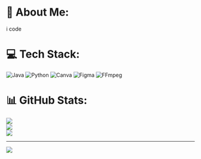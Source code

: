 # 👑 About Me:
i code


# 💻 Tech Stack:
![Java](https://img.shields.io/badge/java-%23ED8B00.svg?style=flat&logo=openjdk&logoColor=white) ![Python](https://img.shields.io/badge/python-3670A0?style=flat&logo=python&logoColor=ffdd54) ![Canva](https://img.shields.io/badge/Canva-%2300C4CC.svg?style=flat&logo=Canva&logoColor=white) ![Figma](https://img.shields.io/badge/figma-%23F24E1E.svg?style=flat&logo=figma&logoColor=white) ![FFmpeg](https://shields.io/badge/FFmpeg-%23171717.svg?logo=ffmpeg&style=flat&labelColor=171717&logoColor=5cb85c)
# 📊 GitHub Stats:
![](https://github-readme-stats.vercel.app/api?username=enfaith1&theme=merko&hide_border=false&include_all_commits=false&count_private=false)<br/>
![](https://nirzak-streak-stats.vercel.app/?user=enfaith1&theme=merko&hide_border=false)<br/>
![](https://github-readme-stats.vercel.app/api/top-langs/?username=enfaith1&theme=merko&hide_border=false&include_all_commits=false&count_private=false&layout=compact)

---
[![](https://visitcount.itsvg.in/api?id=enfaith1&icon=6&color=0)](https://visitcount.itsvg.in)

<!-- Proudly created with GPRM ( https://gprm.itsvg.in ) -->
